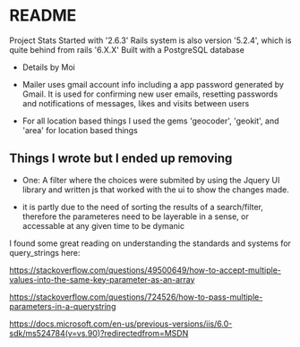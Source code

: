 # README

Project Stats
 Started with '2.6.3'
 Rails system is also version '5.2.4', which is quite behind from rails '6.X.X'
 Built with a PostgreSQL database 



* Details by Moi

* Mailer uses gmail account info including a app password generated by Gmail. It is used for confirming new user emails, resetting passwords and notifications of messages, likes and visits between users 

* For all location based things I used the gems 'geocoder', 'geokit', and 'area' for location based things 






## Things I wrote but I ended up removing

* One: A filter where the choices were submited by using the Jquery UI library and written js that worked with the ui to show the changes made.


* it is partly due to the need of sorting the results of a search/filter, therefore the parameteres need to be layerable in a sense, or accessable at any given time to be dymanic

I found some great reading on understanding the standards and systems for query_strings here:

https://stackoverflow.com/questions/49500649/how-to-accept-multiple-values-into-the-same-key-parameter-as-an-array

https://stackoverflow.com/questions/724526/how-to-pass-multiple-parameters-in-a-querystring

https://docs.microsoft.com/en-us/previous-versions/iis/6.0-sdk/ms524784(v=vs.90)?redirectedfrom=MSDN

